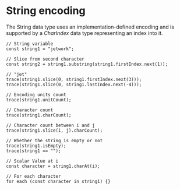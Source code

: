 # String encoding

The String data type uses an implementation-defined encoding and is supported by a *CharIndex* data type representing an index into it.

```
// String variable
const string1 = "jetwork";

// Slice from second character
const string2 = string1.substring(string1.firstIndex.next(1));

// "jet"
trace(string1.slice(0, string1.firstIndex.next(3)));
trace(string1.slice(0, string1.lastIndex.next(-4)));

// Encoding units count
trace(string1.unitCount);

// Character count
trace(string1.charCount);

// Character count between i and j
trace(string1.slice(i, j).charCount);

// Whether the string is empty or not
trace(string1.isEmpty);
trace(string1 == "");

// Scalar Value at i
const character = string1.charAt(i);

// For each character
for each (const character in string1) {}
```